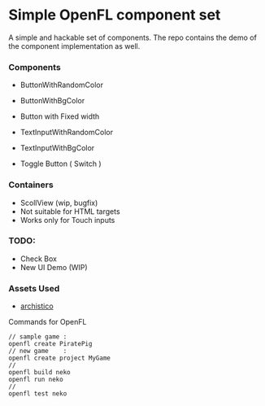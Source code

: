 Simple OpenFL component set
==========================
A simple and hackable set of components. The repo contains the demo of the component implementation as well.

### Components 

 - ButtonWithRandomColor
 - ButtonWithBgColor
 - Button with Fixed width

 - TextInputWithRandomColor
 - TextInputWithBgColor

 - Toggle Button ( Switch )

### Containers

 - ScollView (wip, bugfix)
  - Not suitable for HTML targets
  - Works only for Touch inputs 

### TODO:

 - Check Box
 - New UI Demo (WIP)




### Assets Used
 - [archistico][1]

Commands for OpenFL
```
// sample game : 
openfl create PiratePig
// new game    : 
openfl create project MyGame
//
openfl build neko
openfl run neko
//
openfl test neko
```



[1]: https://www.fontsquirrel.com/fonts/archistico